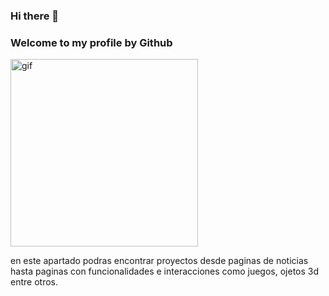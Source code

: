 ### Hi there 👋

<h3>Welcome to my profile by Github</h3>  

<img align="rigth" alt="gif" src="![image](https://user-images.githubusercontent.com/98986790/170537977-c98eec70-3b0f-40d5-ad09-390ea33da416.png)" width="300px" height="300px">

<!--![image](https://user-images.githubusercontent.com/98986790/170529699-b709fc67-04f8-41b1-ac3d-637d888cb5b2.png)-->
en este apartado podras encontrar proyectos desde paginas de noticias hasta paginas con funcionalidades e interacciones como juegos, ojetos 3d entre otros.
